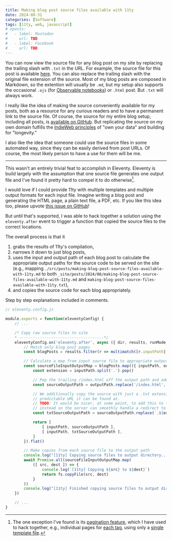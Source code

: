 ```yaml
---
title: Making blog post source files available with 11ty
date: 2024-08-31
categories: [Software]
tags: [11ty, web, javascript]
# xposts:
#   - label: Mastodon
#     url: TBD
#   - label: Facebook
#     url: TBD
---
```


You can now view the source file for any blog post on my site by replacing the trailing slash with `.txt` in the URL. For example, the source file for this post is available [here](https://chromamine.com/2024/08/making-blog-post-source-files-available-with-11ty.txt). You can also replace the trailing slash with the original file extension of the source. Most of my blog posts are composed in Markdown, so the extention will usually be `.md`, but my setup also supports the occasional `.ojs` (for [Observable notebooks][ojs]) or `.html` post. But `.txt` will always work.

[ojs]: /2023/11/11ty-and-observable/

I really like the idea of making the source conveniently available for my posts, both as a resource for any curious readers and to have a permanent link to the source file. Of course, the source for my entire blog setup, including all posts, is [available on GitHub][gh-chromamine]. But replicating the source on my own domain fulfills the [IndieWeb principles][] of "own your data" and building for "longevity."

[gh-chromamine]: https://github.com/harrislapiroff/chromamine.com
[IndieWeb principles]: https://indieweb.org/principles

I also like the idea that someone could use the source files in some automated way, since they can be easily derived from post URLs. Of course, the most likely person to have a use for them will be me.

***

This wasn't an entirely trivial feat to accomplish in Eleventy. Eleventy is build largely with the assumption that one source file generates one output file and I've found it pretty hard to compel it to do otherwise[^1].

[^1]: The one exception I've found is its [pagination feature][], which I have used to hack together, e.g., individual pages for [each tag][], using only a [single template file][].

[pagination feature]: https://www.11ty.dev/docs/pagination/
[each tag]: /archive/
[single template file]: https://github.com/harrislapiroff/chromamine.com/blob/main/src/tags.pug

I would love if I could provide 11ty with multiple templates and multiple output formats for each input file. Imagine writing a blog post and generating the HTML page, a plain text file, a PDF, etc. If you like this idea too, please upvote [this issue on GitHub][multiple-outputs-issue]!

But until that's supported, I was able to hack together a solution using the `eleventy.after` event to trigger a function that copied the source files to the correct locations.

The overall process is that it

1. grabs the results of 11ty's compilation,
2. narrows it down to just blog posts,
3. uses the input and output path of each blog post to calculate the appropriate output paths for the source code to be served on the site (e.g., mapping `./src/posts/making-blog-post-source-files-available-with-11ty.md` to both `_site/posts/2024/08/making-blog-post-source-files-available-with-11ty.md` and `making-blog-post-source-files-available-with-11ty.txt`),
4. and copies the source code for each blog appropriately.

Step by step explanations included in comments.

```js
// eleventy.config.js

module.exports = function(eleventyConfig) {
    // ...

    /* Copy raw source files to site
    * -------------------------------------*/
    eleventyConfig.on('eleventy.after', async ({ dir, results, runMode, outputMode }) => {
        // Match only blog post pages
        const blogPosts = results.filter(r => multimatch([r.inputPath], blogPostGlobs).length > 0)

        // Calculate a map from input source file to appropriate output locations
        const sourceFileInputOutputMap = blogPosts.map(({ inputPath, outputPath }) => {
            const extension = inputPath.split('.').pop()

            // Pop the trailing /index.html off the output path and add the extension
            const sourceOutputPath = outputPath.replace('/index.html', `.${extension}`)

            // We additionally copy the source with just a .txt extension so there's a
            // predictable URL it can be found at.
            // TODO: It would be nicer, at some point, to add this to the _redirects file
            // instead so the server can smoothly handle a redirect to the correct extension
            const txtSourceOutputPath = sourceOutputPath.replace(`.${extension}`, '.txt')

            return [
                [ inputPath, sourceOutputPath ],
                [ inputPath, txtSourceOutputPath ],
            ]
        }).flat()

        // Make copies from each source file to the output path
        console.log("[11ty] Copying source files to output directory...")
        await Promise.all(sourceFileInputOutputMap.map(
            ([ src, dest ]) => {
                console.log(`[11ty] Copying ${src} to ${dest}`)
                return fs.copyFile(src, dest)
            }
        ))
        console.log("[11ty] Finished copying source files to output directory")
    })

    // ...
}
```

[multiple-outputs-issue]: https://github.com/11ty/eleventy/issues/2205
